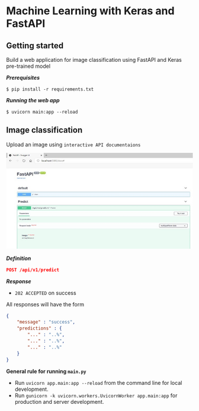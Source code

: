 # Machine Learning with Keras and FastAPI

## Getting started

Build a web application for image classification using FastAPI and Keras pre-trained model

***Prerequisites***

```code
$ pip install -r requirements.txt
```

***Running the web app***

```code
$ uvicorn main:app --reload
```

## Image classification

Upload an image using `interactive API documentaions`

![alt text](fastapi.jpg)

***Definition***

```json
POST /api/v1/predict
```

***Response***

- `202 ACCEPTED` on success

All responses will have the form

```json
{
    "message" : "success",
    "predictions" : {
        "..." : "..%",
        "..." : "..%",
        "..." : "..%"
    }
}
```

**General rule for running `main.py`**

- Run `uvicorn app.main:app --reload` from the command line for local development.
- Run `gunicorn -k uvicorn.workers.UvicornWorker app.main:app` for production and server development.

